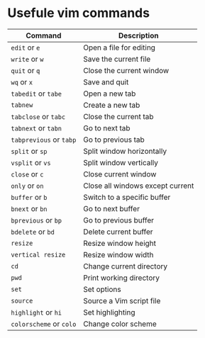 # Usefule vim commands

| Command                 | Description                      |
| ----------------------- | -------------------------------- |
| `edit` or `e`           | Open a file for editing          |
| `write` or `w`          | Save the current file            |
| `quit` or `q`           | Close the current window         |
| `wq` or `x`             | Save and quit                    |
| `tabedit` or `tabe`     | Open a new tab                   |
| `tabnew`                | Create a new tab                 |
| `tabclose` or `tabc`    | Close the current tab            |
| `tabnext` or `tabn`     | Go to next tab                   |
| `tabprevious` or `tabp` | Go to previous tab               |
| `split` or `sp`         | Split window horizontally        |
| `vsplit` or `vs`        | Split window vertically          |
| `close` or `c`          | Close current window             |
| `only` or `on`          | Close all windows except current |
| `buffer` or `b`         | Switch to a specific buffer      |
| `bnext` or `bn`         | Go to next buffer                |
| `bprevious` or `bp`     | Go to previous buffer            |
| `bdelete` or `bd`       | Delete current buffer            |
| `resize`                | Resize window height             |
| `vertical resize`       | Resize window width              |
| `cd`                    | Change current directory         |
| `pwd`                   | Print working directory          |
| `set`                   | Set options                      |
| `source`                | Source a Vim script file         |
| `highlight` or `hi`     | Set highlighting                 |
| `colorscheme` or `colo` | Change color scheme              |
